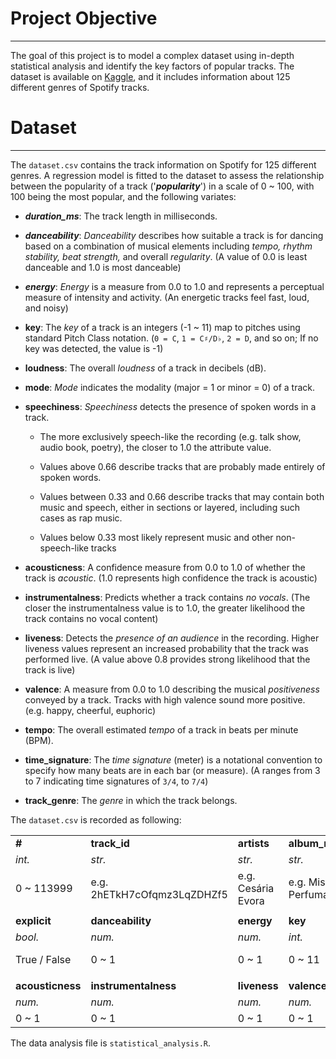 # **Project Objective**

------------------------------------------------------------------------

The goal of this project is to model a complex dataset using in-depth statistical analysis and identify the key factors of popular tracks. The dataset is available on [Kaggle](https://www.kaggle.com/datasets/maharshipandya/-spotify-tracks-dataset?resource=download), and it includes information about 125 different genres of Spotify tracks.

# **Dataset**

------------------------------------------------------------------------

The `dataset.csv` contains the track information on Spotify for 125 different genres. A regression model is fitted to the dataset to assess the relationship between the popularity of a track ('***popularity***') in a scale of 0 \~ 100, with 100 being the most popular, and the following variates:

-   ***duration_ms***: The track length in milliseconds.

-   ***danceability***: *Danceability* describes how suitable a track is for dancing based on a combination of musical elements including *tempo, rhythm stability, beat strength,* and overall *regularity*. (A value of 0.0 is least danceable and 1.0 is most danceable)

-   ***energy***: *Energy* is a measure from 0.0 to 1.0 and represents a perceptual measure of intensity and activity. (An energetic tracks feel fast, loud, and noisy)

-   **key**: The *key* of a track is an integers (-1 \~ 11) map to pitches using standard Pitch Class notation. (`0 = C`, `1 = C♯/D♭`, `2 = D`, and so on; If no key was detected, the value is -1)

-   **loudness**: The overall *loudness* of a track in decibels (dB).

-   **mode**: *Mode* indicates the modality (major = 1 or minor = 0) of a track.

-   **speechiness**: *Speechiness* detects the presence of spoken words in a track.

    -   The more exclusively speech-like the recording (e.g. talk show, audio book, poetry), the closer to 1.0 the attribute value.

    -   Values above 0.66 describe tracks that are probably made entirely of spoken words.

    -   Values between 0.33 and 0.66 describe tracks that may contain both music and speech, either in sections or layered, including such cases as rap music.

    -   Values below 0.33 most likely represent music and other non-speech-like tracks

-   **acousticness**: A confidence measure from 0.0 to 1.0 of whether the track is *acoustic*. (1.0 represents high confidence the track is acoustic)

-   **instrumentalness**: Predicts whether a track contains *no* *vocals*. (The closer the instrumentalness value is to 1.0, the greater likelihood the track contains no vocal content)

-   **liveness**: Detects the *presence of an audience* in the recording. Higher liveness values represent an increased probability that the track was performed live. (A value above 0.8 provides strong likelihood that the track is live)

-   **valence**: A measure from 0.0 to 1.0 describing the musical *positiveness* conveyed by a track. Tracks with high valence sound more positive. (e.g. happy, cheerful, euphoric)

-   **tempo**: The overall estimated *tempo* of a track in beats per minute (BPM).

-   **time_signature**: The *time signature* (meter) is a notational convention to specify how many beats are in each bar (or measure). (A ranges from 3 to 7 indicating time signatures of `3/4`, to `7/4`)

-   **track_genre**: The *genre* in which the track belongs.

The `dataset.csv` is recorded as following:

|                  |                             |                    |                     |                |                    |                 |
|-----------|-----------|-----------|-----------|-----------|-----------|-----------|
| **\#**           | **track_id**                | **artists**        | **album_name**      | **track_name** | **popularity**     | **duration_ms** |
| *int.*           | *str.*                      | *str.*             | *str.*              | *str.*         | *num.*             | *num.*          |
| 0 \~ 113999      | e.g. 2hETkH7cOfqmz3LqZDHZf5 | e.g. Cesária Evora | e.g. Miss Perfumado | e.g. Barbincor | 0 \~ 100           | e.g. 241826     |
|                  |                             |                    |                     |                |                    |                 |
| **explicit**     | **danceability**            | **energy**         | **key**             | **loudness**   | **mode**           | **speechiness** |
| *bool.*          | *num.*                      | *num.*             | *int.*              | *num.*         | *int.*             | *num.*          |
| True / False     | 0 \~ 1                      | 0 \~ 1             | 0 \~ 11             | e.g. -18.515   | 0, 1               | 0 \~ 1          |
|                  |                             |                    |                     |                |                    |                 |
| **acousticness** | **instrumentalness**        | **liveness**       | **valence**         | **tempo**      | **time_signature** | **track_genre** |
| *num.*           | *num.*                      | *num.*             | *num.*              | *num.*         | *int.*             | *str.*          |
| 0 \~ 1           | 0 \~ 1                      | 0 \~ 1             | 0 \~ 1              | e.g. 181.74    | 0 \~ 5             | e.g. ambient    |

The data analysis file is `statistical_analysis.R`.
